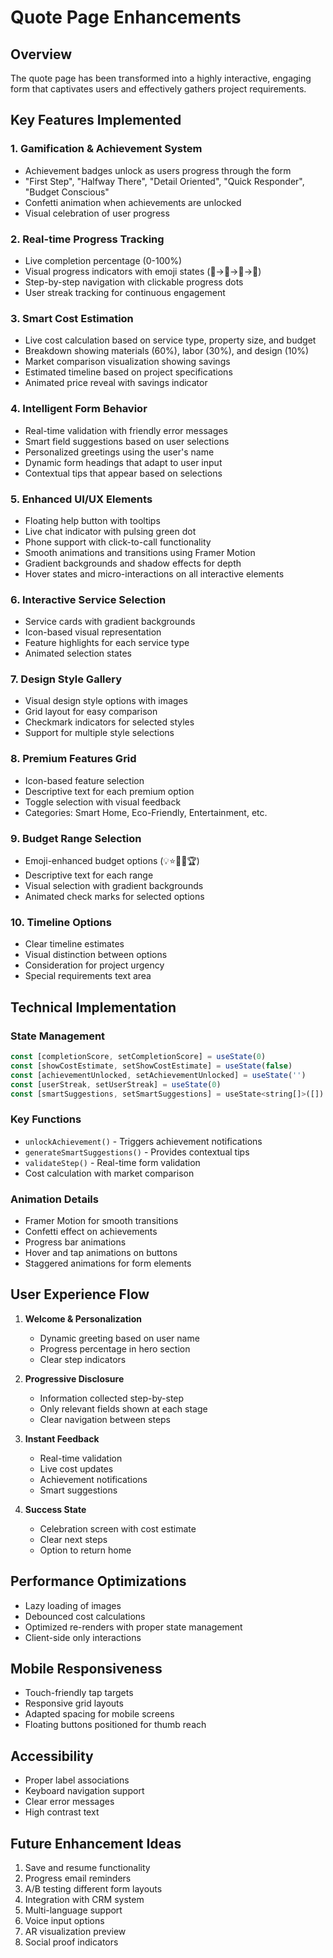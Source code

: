 # Quote Page Enhancements

## Overview
The quote page has been transformed into a highly interactive, engaging form that captivates users and effectively gathers project requirements.

## Key Features Implemented

### 1. **Gamification & Achievement System**
- Achievement badges unlock as users progress through the form
- "First Step", "Halfway There", "Detail Oriented", "Quick Responder", "Budget Conscious"
- Confetti animation when achievements are unlocked
- Visual celebration of user progress

### 2. **Real-time Progress Tracking**
- Live completion percentage (0-100%)
- Visual progress indicators with emoji states (🌱→🌿→🌳→🎯)
- Step-by-step navigation with clickable progress dots
- User streak tracking for continuous engagement

### 3. **Smart Cost Estimation**
- Live cost calculation based on service type, property size, and budget
- Breakdown showing materials (60%), labor (30%), and design (10%)
- Market comparison visualization showing savings
- Estimated timeline based on project specifications
- Animated price reveal with savings indicator

### 4. **Intelligent Form Behavior**
- Real-time validation with friendly error messages
- Smart field suggestions based on user selections
- Personalized greetings using the user's name
- Dynamic form headings that adapt to user input
- Contextual tips that appear based on selections

### 5. **Enhanced UI/UX Elements**
- Floating help button with tooltips
- Live chat indicator with pulsing green dot
- Phone support with click-to-call functionality
- Smooth animations and transitions using Framer Motion
- Gradient backgrounds and shadow effects for depth
- Hover states and micro-interactions on all interactive elements

### 6. **Interactive Service Selection**
- Service cards with gradient backgrounds
- Icon-based visual representation
- Feature highlights for each service type
- Animated selection states

### 7. **Design Style Gallery**
- Visual design style options with images
- Grid layout for easy comparison
- Checkmark indicators for selected styles
- Support for multiple style selections

### 8. **Premium Features Grid**
- Icon-based feature selection
- Descriptive text for each premium option
- Toggle selection with visual feedback
- Categories: Smart Home, Eco-Friendly, Entertainment, etc.

### 9. **Budget Range Selection**
- Emoji-enhanced budget options (💡⭐💎👑🏆)
- Descriptive text for each range
- Visual selection with gradient backgrounds
- Animated check marks for selected options

### 10. **Timeline Options**
- Clear timeline estimates
- Visual distinction between options
- Consideration for project urgency
- Special requirements text area

## Technical Implementation

### State Management
```javascript
const [completionScore, setCompletionScore] = useState(0)
const [showCostEstimate, setShowCostEstimate] = useState(false)
const [achievementUnlocked, setAchievementUnlocked] = useState('')
const [userStreak, setUserStreak] = useState(0)
const [smartSuggestions, setSmartSuggestions] = useState<string[]>([])
```

### Key Functions
- `unlockAchievement()` - Triggers achievement notifications
- `generateSmartSuggestions()` - Provides contextual tips
- `validateStep()` - Real-time form validation
- Cost calculation with market comparison

### Animation Details
- Framer Motion for smooth transitions
- Confetti effect on achievements
- Progress bar animations
- Hover and tap animations on buttons
- Staggered animations for form elements

## User Experience Flow

1. **Welcome & Personalization**
   - Dynamic greeting based on user name
   - Progress percentage in hero section
   - Clear step indicators

2. **Progressive Disclosure**
   - Information collected step-by-step
   - Only relevant fields shown at each stage
   - Clear navigation between steps

3. **Instant Feedback**
   - Real-time validation
   - Live cost updates
   - Achievement notifications
   - Smart suggestions

4. **Success State**
   - Celebration screen with cost estimate
   - Clear next steps
   - Option to return home

## Performance Optimizations
- Lazy loading of images
- Debounced cost calculations
- Optimized re-renders with proper state management
- Client-side only interactions

## Mobile Responsiveness
- Touch-friendly tap targets
- Responsive grid layouts
- Adapted spacing for mobile screens
- Floating buttons positioned for thumb reach

## Accessibility
- Proper label associations
- Keyboard navigation support
- Clear error messages
- High contrast text

## Future Enhancement Ideas
1. Save and resume functionality
2. Progress email reminders
3. A/B testing different form layouts
4. Integration with CRM system
5. Multi-language support
6. Voice input options
7. AR visualization preview
8. Social proof indicators